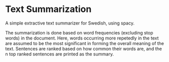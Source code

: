 # Text Summarization

A simple extractive text summarizer for Swedish, using spacy. 

The summarization is done based on word frequencies (excluding stop words) in the document. Here, words occurring more repetedly in the text are assumed to be the most significant in forming the overall meaning of the text. Sentences are ranked based on how common their words are, and the n top ranked sentences are printed as the summary.  
